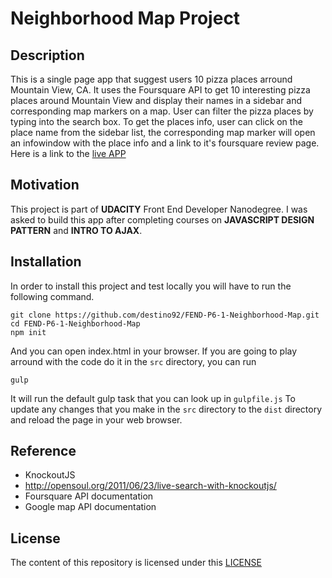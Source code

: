 # Neighborhood Map Project
## Description
This is a single page app that suggest users 10 pizza places arround Mountain View, CA.
It uses the Foursquare API to get 10 interesting pizza places around Mountain View and display their names in a sidebar and corresponding map markers on a map.
User can filter the pizza places by typing into the search box.
To get the places info, user can click on the place name from the sidebar list, the corresponding map marker will open an infowindow with the place info and a link to it's foursquare review page.
Here is a link to the <a href="http://destino92.github.io/FEND-P6-1-Neighborhood-Map/" target="_blank">live APP</a>

## Motivation
This project is part of **UDACITY** Front End Developer Nanodegree.
I was asked to build this app after completing courses on **JAVASCRIPT DESIGN PATTERN** and **INTRO TO AJAX**.

## Installation
In order to install this project and test locally you will have to run the following command.
```
git clone https://github.com/destino92/FEND-P6-1-Neighborhood-Map.git
cd FEND-P6-1-Neighborhood-Map
npm init
```
And you can open index.html in your browser.
If you are going to play arround with the code do it in the `src` directory, you can run
```
gulp 
```
It will run the default gulp task that you can look up in `gulpfile.js`
To update any changes that you make in the `src` directory to the `dist` directory and reload the page in your web browser.

## Reference
* KnockoutJS
* http://opensoul.org/2011/06/23/live-search-with-knockoutjs/
* Foursquare API documentation
* Google map API documentation

## License
The content of this repository is licensed under this <a href="http://choosealicense.com/licenses/mit/" target="_blank">LICENSE</a>
